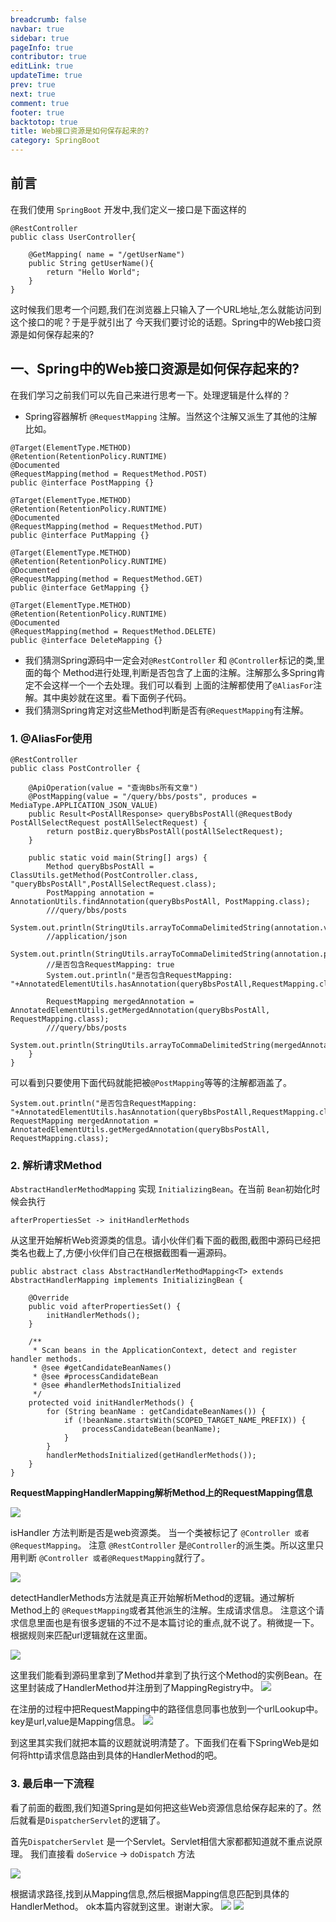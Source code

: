 ```yaml
---
breadcrumb: false
navbar: true
sidebar: true
pageInfo: true
contributor: true
editLink: true
updateTime: true
prev: true
next: true
comment: true
footer: true
backtotop: true
title: Web接口资源是如何保存起来的?
category: SpringBoot
---
```



## 前言

在我们使用 `SpringBoot` 开发中,我们定义一接口是下面这样的

```
@RestController
public class UserController{
    
    @GetMapping( name = "/getUserName")
    public String getUserName(){
        return "Hello World";
    }
}
```

这时候我们思考一个问题,我们在浏览器上只输入了一个URL地址,怎么就能访问到这个接口的呢？于是乎就引出了
今天我们要讨论的话题。Spring中的Web接口资源是如何保存起来的?


## 一、Spring中的Web接口资源是如何保存起来的?

在我们学习之前我们可以先自己来进行思考一下。处理逻辑是什么样的？

- Spring容器解析 `@RequestMapping` 注解。当然这个注解又派生了其他的注解比如。

```
@Target(ElementType.METHOD)
@Retention(RetentionPolicy.RUNTIME)
@Documented
@RequestMapping(method = RequestMethod.POST)
public @interface PostMapping {}

@Target(ElementType.METHOD)
@Retention(RetentionPolicy.RUNTIME)
@Documented
@RequestMapping(method = RequestMethod.PUT)
public @interface PutMapping {}

@Target(ElementType.METHOD)
@Retention(RetentionPolicy.RUNTIME)
@Documented
@RequestMapping(method = RequestMethod.GET)
public @interface GetMapping {}

@Target(ElementType.METHOD)
@Retention(RetentionPolicy.RUNTIME)
@Documented
@RequestMapping(method = RequestMethod.DELETE)
public @interface DeleteMapping {}
```

- 我们猜测Spring源码中一定会对`@RestController` 和 `@Controller`标记的类,里面的每个
  Method进行处理,判断是否包含了上面的注解。注解那么多Spring肯定不会这样一个一个去处理。我们可以看到
  上面的注解都使用了`@AliasFor`注解。其中奥妙就在这里。看下面例子代码。
- 我们猜测Spring肯定对这些Method判断是否有`@RequestMapping`有注解。

### 1. @AliasFor使用

```
@RestController
public class PostController {

    @ApiOperation(value = "查询Bbs所有文章")
    @PostMapping(value = "/query/bbs/posts", produces = MediaType.APPLICATION_JSON_VALUE)
    public Result<PostAllResponse> queryBbsPostAll(@RequestBody PostAllSelectRequest postAllSelectRequest) {
        return postBiz.queryBbsPostAll(postAllSelectRequest);
    }

    public static void main(String[] args) {
        Method queryBbsPostAll = ClassUtils.getMethod(PostController.class, "queryBbsPostAll",PostAllSelectRequest.class);
        PostMapping annotation = AnnotationUtils.findAnnotation(queryBbsPostAll, PostMapping.class);
        ///query/bbs/posts
        System.out.println(StringUtils.arrayToCommaDelimitedString(annotation.value()));
        //application/json
        System.out.println(StringUtils.arrayToCommaDelimitedString(annotation.produces()));
        //是否包含RequestMapping: true
        System.out.println("是否包含RequestMapping: "+AnnotatedElementUtils.hasAnnotation(queryBbsPostAll,RequestMapping.class));

        RequestMapping mergedAnnotation = AnnotatedElementUtils.getMergedAnnotation(queryBbsPostAll, RequestMapping.class);
        ///query/bbs/posts
        System.out.println(StringUtils.arrayToCommaDelimitedString(mergedAnnotation.value()));
    }
}

```

可以看到只要使用下面代码就能把被`@PostMapping`等等的注解都涵盖了。

```
System.out.println("是否包含RequestMapping: "+AnnotatedElementUtils.hasAnnotation(queryBbsPostAll,RequestMapping.class));
RequestMapping mergedAnnotation = AnnotatedElementUtils.getMergedAnnotation(queryBbsPostAll, RequestMapping.class);
```

### 2. 解析请求Method

`AbstractHandlerMethodMapping` 实现 `InitializingBean`。在当前 `Bean`初始化时候会执行

`afterPropertiesSet -> initHandlerMethods`

从这里开始解析Web资源类的信息。请小伙伴们看下面的截图,截图中源码已经把类名也截上了,方便小伙伴们自己在根据截图看一遍源码。

```
public abstract class AbstractHandlerMethodMapping<T> extends AbstractHandlerMapping implements InitializingBean {

    @Override
    public void afterPropertiesSet() {
        initHandlerMethods();
    }
    
    /**
	 * Scan beans in the ApplicationContext, detect and register handler methods.
	 * @see #getCandidateBeanNames()
	 * @see #processCandidateBean
	 * @see #handlerMethodsInitialized
	 */
    protected void initHandlerMethods() {
        for (String beanName : getCandidateBeanNames()) {
            if (!beanName.startsWith(SCOPED_TARGET_NAME_PREFIX)) {
                processCandidateBean(beanName);
            }
        }
        handlerMethodsInitialized(getHandlerMethods());
    }
}
```

**RequestMappingHandlerMapping解析Method上的RequestMapping信息**

![](https://img.springlearn.cn/blog/learn_1596563456000.png)

isHandler 方法判断是否是web资源类。 当一个类被标记了 `@Controller 或者@RequestMapping`。 注意 `@RestController` 是`@Controller`的派生类。所以这里只用判断 `@Controller 或者@RequestMapping`就行了。

![](https://img.springlearn.cn/blog/learn_1596563605000.png)

detectHandlerMethods方法就是真正开始解析Method的逻辑。通过解析Method上的 `@RequestMapping`或者其他派生的注解。生成请求信息。
注意这个请求信息里面也是有很多逻辑的不过不是本篇讨论的重点,就不说了。稍微提一下。根据规则来匹配url逻辑就在这里面。

![](https://img.springlearn.cn/blog/learn_1596563872000.png)

这里我们能看到源码里拿到了Method并拿到了执行这个Method的实例Bean。在这里封装成了HandlerMethod并注册到了MappingRegistry中。
![](https://img.springlearn.cn/blog/learn_1596564039000.png)

在注册的过程中把RequestMapping中的路径信息同事也放到一个urlLookup中。key是url,value是Mapping信息。
![](https://img.springlearn.cn/blog/learn_1596564246000.png)

到这里其实我们就把本篇的议题就说明清楚了。下面我们在看下SpringWeb是如何将http请求信息路由到具体的HandlerMethod的吧。

### 3. 最后串一下流程

看了前面的截图,我们知道Spring是如何把这些Web资源信息给保存起来的了。然后就看是`DispatcherServlet`的逻辑了。

首先`DispatcherServlet` 是一个Servlet。Servlet相信大家都都知道就不重点说原理。 我们直接看
`doService` -> `doDispatch` 方法

![](https://img.springlearn.cn/blog/learn_1596564523000.png)

根据请求路径,找到从Mapping信息,然后根据Mapping信息匹配到具体的HandlerMethod。 ok本篇内容就到这里。谢谢大家。
![](https://img.springlearn.cn/blog/learn_1596565589000.png)
![](https://img.springlearn.cn/blog/learn_1596564759000.png)

